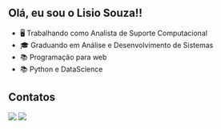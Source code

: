## Olá, eu sou o Lisio Souza!!


- 🖥️ Trabalhando como Analista de Suporte Computacional
- 🎓 Graduando em Análise e Desenvolvimento de Sistemas
- 📚 Programação para web
- 📚 Python e DataScience

## Contatos
<div> 
  <a href = "mailto:lisioinsystem@gmail.com"><img src="https://img.shields.io/badge/Gmail-D14836?style=for-the-badge&logo=gmail&logoColor=white" target="_blank"></a>
  <a href="https://www.linkedin.com/in/lisiosouza" target="_blank"><img src="https://img.shields.io/badge/-LinkedIn-%230077B5?style=for-the-badge&logo=linkedin&logoColor=white" target="_blank"></a>
</div>
